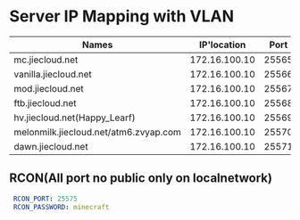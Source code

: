 # Server IP Mapping with VLAN
|Names   	                              |IP'location 	      |Port   |
|---------------------------------------|-------------------|-------|
|mc.jiecloud.net                        |172.16.100.10      |25565 	|
|vanilla.jiecloud.net                   |172.16.100.10	    |25566  |
|mod.jiecloud.net                       |172.16.100.10 	    |25567 	|
|ftb.jiecloud.net                       |172.16.100.10	    |25568	|
|hv.jiecloud.net(Happy_Learf)	          |172.16.100.10 		  |25569	|
|melonmilk.jiecloud.net/atm6.zvyap.com  |172.16.100.10 		  |25570 	|
|dawn.jiecloud.net                      |172.16.100.10 		  |25571 	|

## RCON(All port no public only on localnetwork)
```yml
 RCON_PORT: 25575
 RCON_PASSWORD: minecraft
```

